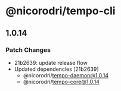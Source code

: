 # @nicorodri/tempo-cli

## 1.0.14

### Patch Changes

- 21b2639: update release flow
- Updated dependencies [21b2639]
  - @nicorodri/tempo-daemon@1.0.14
  - @nicorodri/tempo-core@1.0.14
